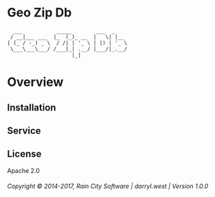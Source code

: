 # Geo Zip Db

```
  ___           _____        ___  _    
 / __|___ ___  |_  (_)_ __  |   \| |__ 
| (_ / -_) _ \  / /| | '_ \ | |) | '_ \
 \___\___\___/ /___|_| .__/ |___/|_.__/
                     |_|               
```

# Overview

## Installation

## Service

## License

Apache 2.0

###### Copyright © 2014-2017, Rain City Software | darryl.west | Version 1.0.0

